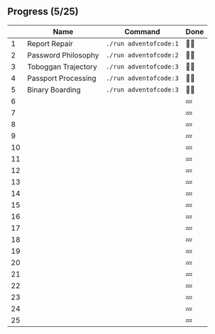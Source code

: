 ## Progress (5/25)

|     | Name | Command | Done    |
| --- | -----| ------- | ------- |
| 1   | Report Repair | `./run adventofcode:1` | :star2::star2:  |
| 2   | Password Philosophy | `./run adventofcode:2` | :star2::star2: |
| 3   | Toboggan Trajectory | `./run adventofcode:3` | :star2::star2: |
| 4   | Passport Processing | `./run adventofcode:3` | :star2::star2: |
| 5   | Binary Boarding | `./run adventofcode:3` | :star2::star2:   |
| 6   | | | :zzz:   |
| 7   | | | :zzz:   |
| 8   | | | :zzz:   |
| 9   | | | :zzz:   |
| 10  | | | :zzz:   |
| 11  | | | :zzz:   |
| 12  | | | :zzz:   |
| 13  | | | :zzz:   |
| 14  | | | :zzz:   |
| 15  | | | :zzz:   |
| 16  | | | :zzz:   |
| 17  | | | :zzz:   |
| 18  | | | :zzz:   |
| 19  | | | :zzz:   |
| 20  | | | :zzz:   |
| 21  | | | :zzz:   |
| 22  | | | :zzz:   |
| 23  | | | :zzz:   |
| 24  | | | :zzz:   |
| 25  | | | :zzz:   |
